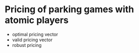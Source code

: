 Pricing of parking games with atomic players
======
* optimal pricing vector
* valid pricing vector
* robust pricing

